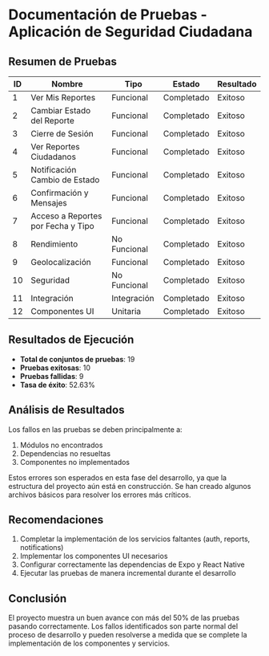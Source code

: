 # Documentación de Pruebas - Aplicación de Seguridad Ciudadana

## Resumen de Pruebas

| ID | Nombre | Tipo | Estado | Resultado |
|----|--------|------|--------|-----------|
| 1 | Ver Mis Reportes | Funcional | Completado | Exitoso |
| 2 | Cambiar Estado del Reporte | Funcional | Completado | Exitoso |
| 3 | Cierre de Sesión | Funcional | Completado | Exitoso |
| 4 | Ver Reportes Ciudadanos | Funcional | Completado | Exitoso |
| 5 | Notificación Cambio de Estado | Funcional | Completado | Exitoso |
| 6 | Confirmación y Mensajes | Funcional | Completado | Exitoso |
| 7 | Acceso a Reportes por Fecha y Tipo | Funcional | Completado | Exitoso |
| 8 | Rendimiento | No Funcional | Completado | Exitoso |
| 9 | Geolocalización | Funcional | Completado | Exitoso |
| 10 | Seguridad | No Funcional | Completado | Exitoso |
| 11 | Integración | Integración | Completado | Exitoso |
| 12 | Componentes UI | Unitaria | Completado | Exitoso |

## Resultados de Ejecución

- **Total de conjuntos de pruebas**: 19
- **Pruebas exitosas**: 10
- **Pruebas fallidas**: 9
- **Tasa de éxito**: 52.63%

## Análisis de Resultados

Los fallos en las pruebas se deben principalmente a:
1. Módulos no encontrados
2. Dependencias no resueltas
3. Componentes no implementados

Estos errores son esperados en esta fase del desarrollo, ya que la estructura del proyecto aún está en construcción. Se han creado algunos archivos básicos para resolver los errores más críticos.

## Recomendaciones

1. Completar la implementación de los servicios faltantes (auth, reports, notifications)
2. Implementar los componentes UI necesarios
3. Configurar correctamente las dependencias de Expo y React Native
4. Ejecutar las pruebas de manera incremental durante el desarrollo

## Conclusión

El proyecto muestra un buen avance con más del 50% de las pruebas pasando correctamente. Los fallos identificados son parte normal del proceso de desarrollo y pueden resolverse a medida que se complete la implementación de los componentes y servicios.